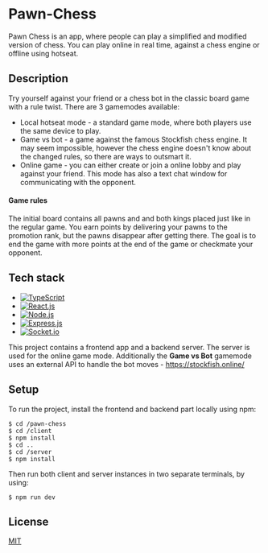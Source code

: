 # Pawn-Chess

Pawn Chess is an app, where people can play a simplified and modified version of chess. You can play online in real time, against a chess engine or offline using hotseat.

## Description

Try yourself against your friend or a chess bot in the classic board game with a rule twist. There are 3 gamemodes available:
- Local hotseat mode - a standard game mode, where both players use the same device to play.
- Game vs bot - a game against the famous Stockfish chess engine. It may seem impossible, however the chess engine doesn't know about the changed rules, so there are ways to outsmart it.
- Online game - you can either create or join a online lobby and play against your friend. This mode has also a text chat window for communicating with the opponent.

#### Game rules

The initial board contains all pawns and and both kings placed just like in the regular game. You earn points by delivering your pawns to the promotion rank,
but the pawns disappear after getting there. The goal is to end the game with more points at the end of the game or checkmate your opponent.


## Tech stack
* [![TypeScript][TypeScript]][TypeScript-url]
* [![React.js][React.js]][React-url]
* [![Node.js][Node.js]][Node-url]
* [![Express.js][Express.js]][Express-url]
* [![Socket.io][Socket.io]][Socket-url]

This project contains a frontend app and a backend server. The server is used for the online game mode. Additionally the **Game vs Bot** gamemode uses an external API to handle the bot moves - https://stockfish.online/

## Setup

To run the project, install the frontend and backend part locally using npm:
```
$ cd /pawn-chess
$ cd /client
$ npm install
$ cd ..
$ cd /server
$ npm install
```
Then run both client and server instances in two separate terminals, by using:
```
$ npm run dev
```


## License

[MIT](https://choosealicense.com/licenses/mit/)

<!-- LINKS  -->

[TypeScript]: https://img.shields.io/badge/TypeScript-3178C6?style=for-the-badge&logo=typescript&logoColor=white
[TypeScript-url]: https://www.typescriptlang.org/

[React.js]: https://img.shields.io/badge/React-20232A?style=for-the-badge&logo=react&logoColor=61DAFB
[React-url]: https://reactjs.org/

[Node.js]: https://img.shields.io/badge/Node.js-339933?style=for-the-badge&logo=nodedotjs&logoColor=white
[Node-url]: https://nodejs.org/

[Express.js]: https://img.shields.io/badge/Express.js-000000?style=for-the-badge&logo=express&logoColor=white
[Express-url]: https://expressjs.com/

[Socket.io]: https://img.shields.io/badge/Socket.io-239179?style=for-the-badge&logo=socket.io&logoColor=white
[Socket-url]: https://socket.io/

